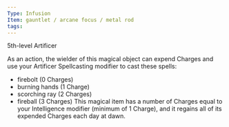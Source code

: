 ```yaml
---
Type: Infusion
Item: gauntlet / arcane focus / metal rod
tags:
---
```

5th-level Artificer

As an action, the wielder of this magical object can expend Charges and use your Artificer Spellcasting modifier to cast these spells:
- firebolt (0 Charges)
- burning hands (1 Charge)
- scorching ray (2 Charges)
- fireball (3 Charges)
This magical item has a number of Charges equal to your Intelligence modifier (minimum of 1 Charge), and it regains all of its expended Charges each day at dawn.